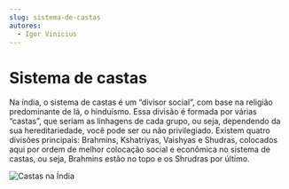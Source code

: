 ```yaml
---
slug: sistema-de-castas
autores: 
  - Igor Vinicius
---
```


# Sistema de castas

Na índia, o sistema de castas é um “divisor social”, com base na religião predominante de lá, o
hinduísmo. Essa divisão é formada por várias “castas”, que seriam as linhagens de cada grupo,
ou seja, dependendo da sua hereditariedade, você pode ser ou não privilegiado. Existem quatro
divisões principais: Brahmins, Kshatriyas, Vaishyas e Shudras, colocados aqui por ordem de
melhor colocação social e econômica no sistema de castas, ou seja, Brahmins estão no topo e os
Shrudras por último.

![Castas na Índia](https://upload.wikimedia.org/wikipedia/commons/5/55/Sistema_de_castas_na_%C3%8Dndia.png)
